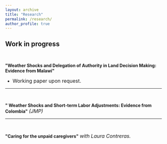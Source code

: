 ```yaml
---
layout: archive
title: "Research"
permalink: /research/
author_profile: true
---
```


Work in progress
-----

<br>

**"Weather Shocks and Delegation of Authority in Land Decision Making: Evidence from Malawi"**

 * <font size="-0.5">Working paper upon request. </font>

-----
<br>

**" Weather Shocks and Short-term Labor Adjustments: Evidence from Colombia"**
<i><font size="-0.5"> (JMP) </font></i>

-----
<br>

**"Caring for the unpaid caregivers"**
<i><font size="-0.5"> with Laura Contreras.</font></i>
